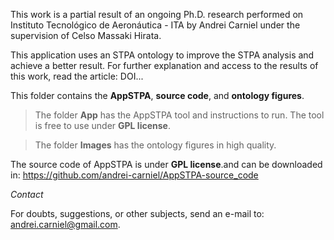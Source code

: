 This work is a partial result of an ongoing Ph.D. research performed on Instituto Tecnológico de Aeronáutica - ITA by Andrei Carniel under the supervision of Celso Massaki Hirata.

This application uses an STPA ontology to improve the STPA analysis and achieve a better result. For further explanation and access to the results of this work, read the article: DOI...

This folder contains the **AppSTPA**, **source code**, and **ontology figures**.
> The folder **App** has the AppSTPA tool and instructions to run. The tool is free to use under **GPL license**.

> The folder **Images** has the ontology figures in high quality.

The source code of AppSTPA is under **GPL license**.and can be downloaded in: https://github.com/andrei-carniel/AppSTPA-source_code


*Contact*

For doubts, suggestions, or other subjects, send an e-mail to: andrei.carniel@gmail.com.